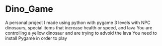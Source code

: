 # Dino_Game
A personal project I made using python with pygame 
3 levels with NPC dinosaurs, special items that increase health or speed, and lava
You are controlling a yellow dinosaur and are trying to advoid the lava
You need to install Pygame in order to play 
